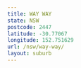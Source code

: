 ```yaml
---
title: WAY WAY
state: NSW
postcode: 2447
latitude: -30.77067
longitude: 152.751629
url: /nsw/way-way/
layout: suburb
---
```

